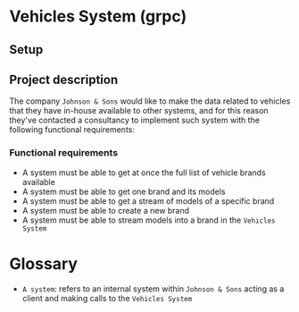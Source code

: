 # Vehicles System (grpc)

## Setup

## Project description

The company `Johnson & Sons` would like to make the data related to vehicles that they have in-house available to other systems,
and for this reason they've contacted a consultancy to implement such system with the following functional requirements:

### Functional requirements

- A system must be able to get at once the full list of vehicle brands available
- A system must be able to get one brand and its models
- A system must be able to get a stream of models of a specific brand
- A system must be able to create a new brand
- A system must be able to stream models into a brand in the `Vehicles System`

# Glossary

- `A system`: refers to an internal system within `Johnson & Sons` acting as a client and making calls to the `Vehicles System`